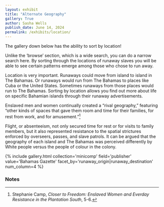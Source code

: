 ```yaml
---
layout: exhibit
title: "Alternate Geography"
gallery: True
author: Sasha Wells
publish_date: June 14, 2024
permalink: /exhibits/location/
---
```

The gallery down below has the ability to sort by location! 

Unlike the ‘browse’ section, which is a wide search, you can do a narrow search here. By sorting through the locations of runaway slaves you will be able to see certain patterns emerge among those who chose to run away. 

Location is very important. Runaways could move from island to island in The Bahamas. Or runaways would run from The Bahamas to places like Cuba or the United States. Sometimes runaways from those places would run to The Bahamas. Sorting by location allows you find out more about life on specific Bahamian islands through their runaway advertisements. 

Enslaved men and women continually created a “rival geography,” featuring “other kinds of spaces that gave them room and time for their families, for rest from work, and for amusement.”[^1]

Flight, or absenteeism, not only secured time for rest or for visits to family members, but it also represented resistance to the spatial strictures enforced by overseers, passes, and slave patrols. It can be argued that the geography of each island and The Bahamas was perceived differently by White people versus the people of colour in the colony.

{% include gallery.html collection='minicomp' field='publisher' value='Bahamas Gazette' facet_by='runaway_origin|runaway_destination' num_column=4 %}

### Notes
[^1]: Stephanie Camp, <i>Closer to Freedom: Enslaved Women and Everday Resistance in the Plantation South</i>, 5-6.



